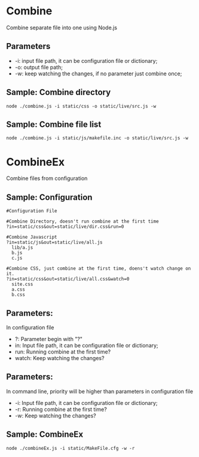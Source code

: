 Combine
==============
Combine separate file into one using Node.js


Parameters
--------------
- -i: input file path, it can be configuration file or dictionary;
- -o: output file path;
- -w: keep watching the changes, if no parameter just combine once;


Sample: Combine directory
--------------
    node ./combine.js -i static/css -o static/live/src.js -w

Sample: Combine file list 
--------------
    node ./combine.js -i static/js/makefile.inc -o static/live/src.js -w


CombineEx
==============
Combine files from configuration

Sample: Configuration
--------------
    #Configuration File

    #Combine Directory, doesn't run combine at the first time
    ?in=static/css&out=static/live/dir.css&run=0

    #Combine Javascript
    ?in=static/js&out=static/live/all.js
      lib/a.js
      b.js
      c.js

    #Combine CSS, just combine at the first time, doens't watch change on it.
    ?in=static/css&out=static/live/all.css&watch=0
      site.css
      a.css
      b.css

Parameters:
--------------
In configuration file
- ?:      Parameter begin with "?"
- in:     Input file path, it can be configuration file or dictionary;
- run:    Running combine at the first time?
- watch:  Keep watching the changes?

Parameters:
--------------
In command line, priority will be higher than parameters in configuration file
- -i: Input file path, it can be configuration file or dictionary;
- -r: Running combine at the first time?
- -w: Keep watching the changes?

Sample: CombineEx
--------------
    node ./combineEx.js -i static/MakeFile.cfg -w -r
